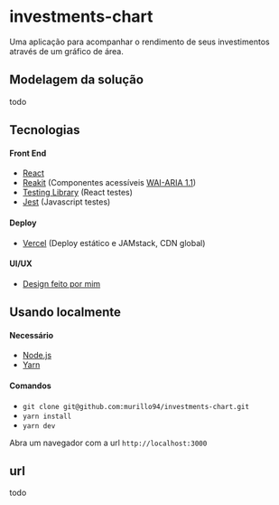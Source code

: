 # investments-chart

Uma aplicação para acompanhar o rendimento de seus investimentos através de um gráfico de área.

## Modelagem da solução

todo

## Tecnologias

#### Front End

- [React](https://github.com/facebook/react)
- [Reakit](https://reakit.io/docs/get-started/) (Componentes acessíveis [WAI-ARIA 1.1](https://www.w3.org/TR/wai-aria/))
- [Testing Library](https://testing-library.com/docs/intro) (React testes)
- [Jest](https://jestjs.io/) (Javascript testes)

#### Deploy

- [Vercel](https://vercel.com) (Deploy estático e JAMstack, CDN global)

#### UI/UX

- [Design feito por mim](https://dribbble.com/shots/12015001-Investments-chart)

## Usando localmente

#### Necessário

- [Node.js](https://nodejs.org/)
- [Yarn](https://yarnpkg.com/)

#### Comandos

- `git clone git@github.com:murillo94/investments-chart.git`
- `yarn install`
- `yarn dev`

Abra um navegador com a url `http://localhost:3000`

## url

todo
